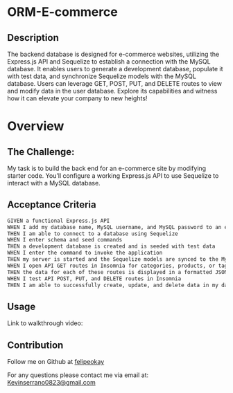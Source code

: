 # ORM-E-commerce

## Description 

The backend database is designed for e-commerce websites, utilizing the Express.js API and Sequelize to establish a connection with the MySQL database. It enables users to generate a development database, populate it with test data, and synchronize Sequelize models with the MySQL database. Users can leverage GET, POST, PUT, and DELETE routes to view and modify data in the user database. Explore its capabilities and witness how it can elevate your company to new heights!


# Overview

## The Challenge: 

My task is to build the back end for an e-commerce site by modifying starter code. You’ll configure a working Express.js API to use Sequelize to interact with a MySQL database.

## Acceptance Criteria

```md
GIVEN a functional Express.js API
WHEN I add my database name, MySQL username, and MySQL password to an environment variable file
THEN I am able to connect to a database using Sequelize
WHEN I enter schema and seed commands
THEN a development database is created and is seeded with test data
WHEN I enter the command to invoke the application
THEN my server is started and the Sequelize models are synced to the MySQL database
WHEN I open API GET routes in Insomnia for categories, products, or tags
THEN the data for each of these routes is displayed in a formatted JSON
WHEN I test API POST, PUT, and DELETE routes in Insomnia
THEN I am able to successfully create, update, and delete data in my database
```

## Usage 

Link to walkthrough video: 


## Contribution 

Follow me on Github at [felipeokay](https://github.com/felipeokay) 

 For any questions please contact me via email at: Kevinserrano0823@gmail.com
